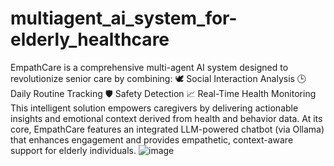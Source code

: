 # multiagent_ai_system_for-elderly_healthcare
EmpathCare is a comprehensive multi-agent AI system designed to revolutionize senior care by combining:
🕊️ Social Interaction Analysis
🕒 Daily Routine Tracking
🛡️ Safety Detection
📈 Real-Time Health Monitoring
This intelligent solution empowers caregivers by delivering actionable insights and emotional context derived from health and behavior data. At its core, EmpathCare features an integrated LLM-powered chatbot (via Ollama) that enhances engagement and provides empathetic, context-aware support for elderly individuals.
![image](https://github.com/user-attachments/assets/95021fad-a0c7-4928-b8c6-5972d9363dc9)
